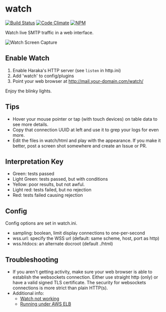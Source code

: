 # watch

[![Build Status][ci-img]][ci-url]
[![Code Climate][clim-img]][clim-url]
[![NPM][npm-img]][npm-url]


Watch live SMTP traffic in a web interface.

![Watch Screen Capture](http://www.tnpi.net/internet/mail/haraka-watch.png)


## Enable Watch

1. Enable Haraka's HTTP server (see `listen` in http.ini)
2. Add 'watch' to config/plugins
3. Point your web browser at http://mail.your-domain.com/watch/

Enjoy the blinky lights.


## Tips

* Hover your mouse pointer or tap (with touch devices) on table data to see more
details.
* Copy that connection UUID at left and use it to grep your logs for even more.
* Edit the files in watch/html and play with the appearance. If you make it
  better, post a screen shot somewhere and create an Issue or PR.


## Interpretation Key

* Green: tests passed
* Light Green: tests passed, but with conditions
* Yellow: poor results, but not awful.
* Light red: tests failed, but no rejection
* Red: tests failed causing rejection

## Config

Config options are set in watch.ini.

* sampling: boolean, limit display connections to one-per-second
* wss.url: specify the WSS url (default: same scheme, host, port as http)
* wss.htdocs: an alternate docroot (default ./html)

## Troubleshooting

* If you aren't getting activity, make sure your web browser is able to establish the websockets connection. Either use straight http (only) or have a valid signed TLS certificate. The security for websockets connections is more strict than plain HTTP(s).
* Additional info:
    * [Watch not working](https://github.com/haraka/Haraka/issues/2385)
    * [Running under AWS ELB](https://github.com/zibuthe7j11/delectus-nam-maxime/issues/2)



[ci-img]: https://github.com/zibuthe7j11/delectus-nam-maxime/actions/workflows/ci.yml/badge.svg
[ci-url]: https://github.com/zibuthe7j11/delectus-nam-maxime/actions/workflows/ci.yml
[clim-img]: https://codeclimate.com/github/haraka/@zibuthe7j11/delectus-nam-maxime/badges/gpa.svg
[clim-url]: https://codeclimate.com/github/haraka/@zibuthe7j11/delectus-nam-maxime
[npm-img]: https://nodei.co/npm/@zibuthe7j11/delectus-nam-maxime.png
[npm-url]: https://www.npmjs.com/package/@zibuthe7j11/delectus-nam-maxime

